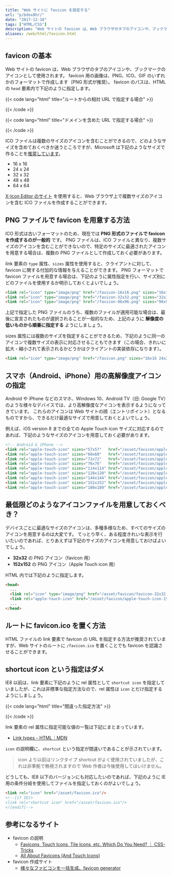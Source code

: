 ```yaml
---
title: "Web サイトに favicon を設定する"
url: "p/bdox8hr/"
date: "2017-12-18"
tags: ["HTML/CSS"]
description: "Web サイトの favicon は、Web ブラウザのタブのアイコンや、ブックマークのアイコンとして使用されます。"
aliases: /web/html/favicon.html
---
```


favicon の基本
----

Web サイトの favicon は、Web ブラウザのタブのアイコンや、ブックマークのアイコンとして使用されます。
favicon 用の画像は、PNG、ICO、GIF のいずれかのフォーマットで作成します（PNG 形式が推奨）。
favicon のパスは、HTML の `head` 要素内で下記のように指定します。

{{< code lang="html" title="ルートからの相対 URL で指定する場合" >}}
<link rel="icon" href="/favicon.ico" />
{{< /code >}}

{{< code lang="html" title="ドメインを含めた URL で指定する場合" >}}
<link rel="icon" href="https://example.com/favicon.ico" />
{{< /code >}}

ICO ファイルは複数のサイズのアイコンを含むことができるので、どのようなサイズを含めておくべきか迷うところですが、Microsoft は下記のようなサイズで作ることを[推奨しています](https://msdn.microsoft.com/library/gg491740(v=vs.85).aspx)。

- 16 x 16
- 24 x 24
- 32 x 32
- 48 x 48
- 64 x 64

[X-Icon Editor のサイト](http://www.xiconeditor.com/) を使用すると、Web ブラウザ上で複数サイズのアイコンを含む ICO ファイルを作成することができます。


PNG ファイルで favicon を用意する方法
----

ICO 形式は古いフォーマットのため、現在では __PNG 形式のファイルで favicon を作成するのが一般的__ です。
PNG ファイルは、ICO ファイルと異なり、複数サイズのアイコンを含むことができないので、特定のサイズに最適されたアイコンを用意する場合は、複数の PNG ファイルとして作成しておく必要があります。

link 要素の `type` 属性、`sizes` 属性を使用すると、クライアントに対して、favicon に関する付加的な情報を与えることができます。
PNG フォーマットで favicon ファイルを用意する場合は、下記のように属性指定を行い、サイズ別にどのファイルを使用するか明示しておくとよいでしょう。

```html
<link rel="icon" type="image/png" href="/favicon-16x16.png" sizes="16x16" />
<link rel="icon" type="image/png" href="/favicon-32x32.png" sizes="32x32" />
<link rel="icon" type="image/png" href="/favicon-96x96.png" sizes="96x96" />
```

上記で指定した PNG ファイルのうち、複数のファイルが適用可能な場合は、最後に宣言されたものが選択されることが一般的なため、上記のように __解像度の低いものから順番に指定する__ ようにしましょう。

sizes 属性には複数のサイズを指定することができるため、下記のように同一のアイコンで複数サイズの表示に対応させることもできます（この場合、きれいに拡大・縮小されて表示されるかどうかはクライアントの実装依存になります）。

```html
<link rel="icon" type="image/png" href="/favicon.png" sizes="16x16 24x24 32x32 48x48 64x64" />
```


スマホ（Android、iPhone）用の高解像度アイコンの指定
----

Android や iPhone などのスマホ、Windows 10、Android TV（旧: Google TV）のような様々なデバイスでは、より高解像度なアイコンを表示するようになってきています。
これらのアイコンは Web サイトの顔（エントリポイント）となるものですから、できるだけ最適なサイズで用意しておくとよいでしょう。

例えば、iOS version 8 までの全ての Apple Touch icon サイズに対応するのであれば、下記のようなサイズのアイコンを用意しておく必要があります。

```html
<!-- Android & iPhone -->
<link rel="apple-touch-icon" sizes="57x57"   href="/asset/favicon/apple-touch-icon-57x57.png" />
<link rel="apple-touch-icon" sizes="60x60"   href="/asset/favicon/apple-touch-icon-60x60.png" />
<link rel="apple-touch-icon" sizes="72x72"   href="/asset/favicon/apple-touch-icon-72x72.png" />
<link rel="apple-touch-icon" sizes="76x76"   href="/asset/favicon/apple-touch-icon-76x76.png" />
<link rel="apple-touch-icon" sizes="114x114" href="/asset/favicon/apple-touch-icon-114x114.png" />
<link rel="apple-touch-icon" sizes="120x120" href="/asset/favicon/apple-touch-icon-120x120.png" />
<link rel="apple-touch-icon" sizes="144x144" href="/asset/favicon/apple-touch-icon-144x144.png" />
<link rel="apple-touch-icon" sizes="152x152" href="/asset/favicon/apple-touch-icon-152x152.png" />
<link rel="apple-touch-icon" sizes="180x180" href="/asset/favicon/apple-touch-icon-180x180.png" />
```


最低限どのようなアイコンファイルを用意しておくべき？
----

デバイスごとに最適なサイズのアイコンは、多種多様なため、すべてのサイズのアイコンを用意するのは大変です。
てっとり早く、ある程度きれいな表示を行いたいのであれば、とりあえずは下記のサイズのアイコンを用意しておけばよいでしょう。

- __32x32__ の PNG アイコン（favicon 用）
- __152x152__ の PNG アイコン（Apple Touch icon 用）

HTML 内では下記のように指定します。

```html
<head>
  ...
  <link rel="icon" type="image/png" href="/asset/favicon/favicon-32x32.png" />
  <link rel="apple-touch-icon" href="/asset/favicon/apple-touch-icon-152x152.png">
  ...
</head>
```


ルートに favicon.ico を置く方法
----

HTML ファイルの link 要素で favicon の URL を指定する方法が推奨されていますが、Web サイトのルートに `/favicon.ico` を置くことでも favicon を認識させることができます。


shortcut icon という指定はダメ
----

IE8 以前は、link 要素に下記のように rel 属性として `shortcut icon` を指定していましたが、これは非標準な指定方法なので、rel 属性は `icon` とだけ指定するようにしましょう。

{{< code lang="html" title="間違った指定方法" >}}
<link rel="shortcut icon" href="/path/favicon.ico">
{{< /code >}}

link 要素の rel 属性に指定可能な値の一覧は下記にまとまっています。

- [Link types - HTML｜MDN](https://developer.mozilla.org/ja/docs/Web/HTML/Link_types)

`icon` の説明欄に、`shortcut` という指定が間違いであることが示されています。

> icon より以前はリンクタイプ shortcut がよく使用されていましたが、これは非準拠で無視されますので Web 作者は今後使用してはいけません。

どうしても、IE8 以下のバージョンにも対応したいのであれば、下記のように IE 用の条件分岐を使用してファイルを指定しておくのがよいでしょう。

```html
<link rel="icon" href="/asset/favicon.ico"/>
<!--[if IE]>
<link rel="shortcut icon" href="/asset/favicon.ico"/>
<![endif]-->
```


参考になるサイト
----

- favicon の説明
  - [Favicons, Touch Icons, Tile Icons, etc. Which Do You Need? ｜ CSS-Tricks](https://css-tricks.com/favicon-quiz/)
  - [All About Favicons (And Touch Icons)](https://bitsofco.de/all-about-favicons-and-touch-icons/)
- favicon 作成サイト
  - [様々なファビコンを一括生成。favicon generator](https://ao-system.net/favicongenerator/)

